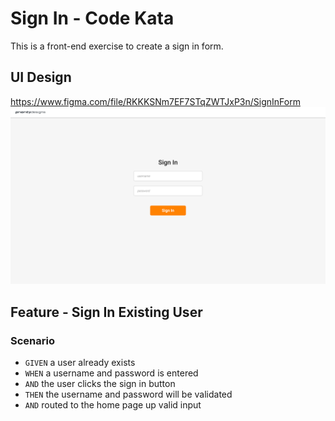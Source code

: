 # Sign In - Code Kata
This is a front-end exercise to create a sign in form.

## UI Design
https://www.figma.com/file/RKKKSNm7EF7STqZWTJxP3n/SignInForm
![Sign In](SignIn.png)

## Feature - Sign In Existing User

### Scenario
- `GIVEN` a user already exists
- `WHEN` a username and password is entered
- `AND` the user clicks the sign in button
- `THEN` the username and password will be validated
- `AND` routed to the home page up valid input
